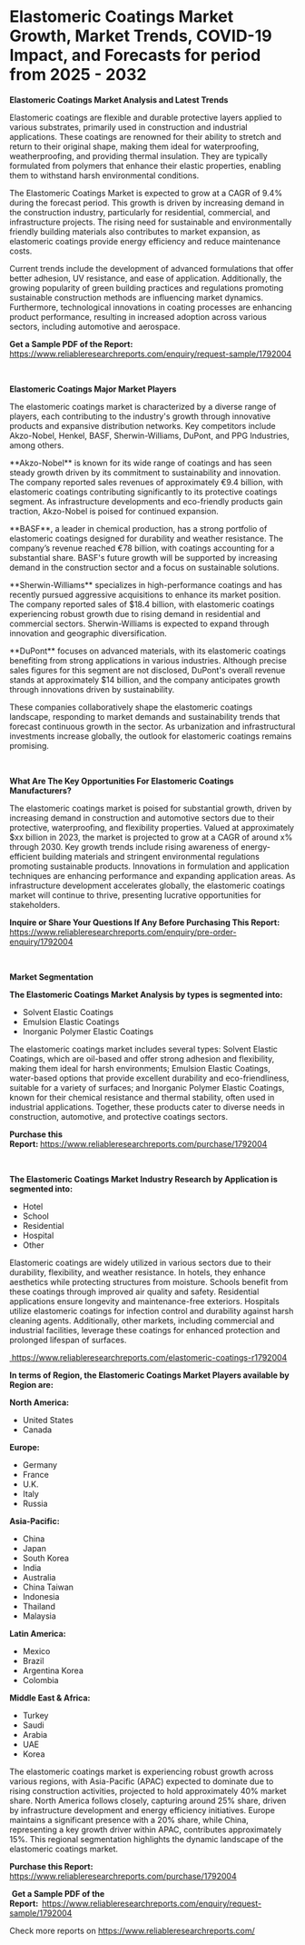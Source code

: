 <p><h1>Elastomeric Coatings Market Growth, Market Trends, COVID-19 Impact, and Forecasts for period from 2025 - 2032</h1></p><p><strong>Elastomeric Coatings Market Analysis and Latest Trends</strong></p>
<p><p>Elastomeric coatings are flexible and durable protective layers applied to various substrates, primarily used in construction and industrial applications. These coatings are renowned for their ability to stretch and return to their original shape, making them ideal for waterproofing, weatherproofing, and providing thermal insulation. They are typically formulated from polymers that enhance their elastic properties, enabling them to withstand harsh environmental conditions.</p><p>The Elastomeric Coatings Market is expected to grow at a CAGR of 9.4% during the forecast period. This growth is driven by increasing demand in the construction industry, particularly for residential, commercial, and infrastructure projects. The rising need for sustainable and environmentally friendly building materials also contributes to market expansion, as elastomeric coatings provide energy efficiency and reduce maintenance costs. </p><p>Current trends include the development of advanced formulations that offer better adhesion, UV resistance, and ease of application. Additionally, the growing popularity of green building practices and regulations promoting sustainable construction methods are influencing market dynamics. Furthermore, technological innovations in coating processes are enhancing product performance, resulting in increased adoption across various sectors, including automotive and aerospace.</p></p>
<p><strong>Get a Sample PDF of the Report:&nbsp;</strong> <a href="https://www.reliableresearchreports.com/enquiry/request-sample/1792004?utm_campaign=3579&utm_medium=2&utm_source=Github&utm_content=ia&utm_term=01042025&utm_id=elastomeric-coatings">https://www.reliableresearchreports.com/enquiry/request-sample/1792004</a></p>
<p>&nbsp;</p>
<p><strong>Elastomeric Coatings Major Market Players</strong></p>
<p><p>The elastomeric coatings market is characterized by a diverse range of players, each contributing to the industry's growth through innovative products and expansive distribution networks. Key competitors include Akzo-Nobel, Henkel, BASF, Sherwin-Williams, DuPont, and PPG Industries, among others.</p><p>**Akzo-Nobel** is known for its wide range of coatings and has seen steady growth driven by its commitment to sustainability and innovation. The company reported sales revenues of approximately €9.4 billion, with elastomeric coatings contributing significantly to its protective coatings segment. As infrastructure developments and eco-friendly products gain traction, Akzo-Nobel is poised for continued expansion.</p><p>**BASF**, a leader in chemical production, has a strong portfolio of elastomeric coatings designed for durability and weather resistance. The company’s revenue reached €78 billion, with coatings accounting for a substantial share. BASF's future growth will be supported by increasing demand in the construction sector and a focus on sustainable solutions.</p><p>**Sherwin-Williams** specializes in high-performance coatings and has recently pursued aggressive acquisitions to enhance its market position. The company reported sales of $18.4 billion, with elastomeric coatings experiencing robust growth due to rising demand in residential and commercial sectors. Sherwin-Williams is expected to expand through innovation and geographic diversification.</p><p>**DuPont** focuses on advanced materials, with its elastomeric coatings benefiting from strong applications in various industries. Although precise sales figures for this segment are not disclosed, DuPont's overall revenue stands at approximately $14 billion, and the company anticipates growth through innovations driven by sustainability.</p><p>These companies collaboratively shape the elastomeric coatings landscape, responding to market demands and sustainability trends that forecast continuous growth in the sector. As urbanization and infrastructural investments increase globally, the outlook for elastomeric coatings remains promising.</p></p>
<p>&nbsp;</p>
<p><strong>What Are The Key Opportunities For Elastomeric Coatings Manufacturers?</strong></p>
<p><p>The elastomeric coatings market is poised for substantial growth, driven by increasing demand in construction and automotive sectors due to their protective, waterproofing, and flexibility properties. Valued at approximately $xx billion in 2023, the market is projected to grow at a CAGR of around x% through 2030. Key growth trends include rising awareness of energy-efficient building materials and stringent environmental regulations promoting sustainable products. Innovations in formulation and application techniques are enhancing performance and expanding application areas. As infrastructure development accelerates globally, the elastomeric coatings market will continue to thrive, presenting lucrative opportunities for stakeholders.</p></p>
<p><strong>Inquire or Share Your Questions If Any Before Purchasing This Report:</strong> <a href="https://www.reliableresearchreports.com/enquiry/pre-order-enquiry/1792004?utm_campaign=3579&utm_medium=2&utm_source=Github&utm_content=ia&utm_term=01042025&utm_id=elastomeric-coatings">https://www.reliableresearchreports.com/enquiry/pre-order-enquiry/1792004</a></p>
<p>&nbsp;</p>
<p><strong>Market Segmentation</strong></p>
<p><strong>The Elastomeric Coatings Market Analysis by types is segmented into:</strong></p>
<p><ul><li>Solvent Elastic Coatings</li><li>Emulsion Elastic Coatings</li><li>Inorganic Polymer Elastic Coatings</li></ul></p>
<p><p>The elastomeric coatings market includes several types: Solvent Elastic Coatings, which are oil-based and offer strong adhesion and flexibility, making them ideal for harsh environments; Emulsion Elastic Coatings, water-based options that provide excellent durability and eco-friendliness, suitable for a variety of surfaces; and Inorganic Polymer Elastic Coatings, known for their chemical resistance and thermal stability, often used in industrial applications. Together, these products cater to diverse needs in construction, automotive, and protective coatings sectors.</p></p>
<p><strong>Purchase this Report:&nbsp;</strong><a href="https://www.reliableresearchreports.com/purchase/1792004?utm_campaign=3579&utm_medium=2&utm_source=Github&utm_content=ia&utm_term=01042025&utm_id=elastomeric-coatings">https://www.reliableresearchreports.com/purchase/1792004</a></p>
<p>&nbsp;</p>
<p><strong>The Elastomeric Coatings Market Industry Research by Application is segmented into:</strong></p>
<p><ul><li>Hotel</li><li>School</li><li>Residential</li><li>Hospital</li><li>Other</li></ul></p>
<p><p>Elastomeric coatings are widely utilized in various sectors due to their durability, flexibility, and weather resistance. In hotels, they enhance aesthetics while protecting structures from moisture. Schools benefit from these coatings through improved air quality and safety. Residential applications ensure longevity and maintenance-free exteriors. Hospitals utilize elastomeric coatings for infection control and durability against harsh cleaning agents. Additionally, other markets, including commercial and industrial facilities, leverage these coatings for enhanced protection and prolonged lifespan of surfaces.</p></p>
<p><a href="https://www.reliableresearchreports.com/elastomeric-coatings-r1792004?utm_campaign=3579&utm_medium=2&utm_source=Github&utm_content=ia&utm_term=01042025&utm_id=elastomeric-coatings">&nbsp;https://www.reliableresearchreports.com/elastomeric-coatings-r1792004</a></p>
<p><strong>In terms of Region, the Elastomeric Coatings Market Players available by Region are:</strong></p>
<p>
    <p> <strong> North America: </strong>
        <ul>
            <li>United States</li>
            <li>Canada</li>
        </ul>
        </p> 
    <p> <strong> Europe: </strong>
        <ul>
            <li>Germany</li>
            <li>France</li>
            <li>U.K.</li>
            <li>Italy</li>
            <li>Russia</li>
        </ul>
        </p> 
    <p> <strong> Asia-Pacific: </strong>
        <ul>
            <li>China</li>
            <li>Japan</li>
            <li>South Korea</li>
            <li>India</li>
            <li>Australia</li>
            <li>China Taiwan</li>
            <li>Indonesia</li>
            <li>Thailand</li>
            <li>Malaysia</li>
        </ul>
        </p> 
    <p> <strong> Latin America: </strong>
        <ul>
            <li>Mexico</li>
            <li>Brazil</li>
            <li>Argentina Korea</li>
            <li>Colombia</li>
        </ul>
        </p> 
    <p> <strong> Middle East & Africa: </strong>
        <ul>
            <li>Turkey</li>
            <li>Saudi</li>
            <li>Arabia</li>
            <li>UAE</li>
            <li>Korea</li>
        </ul>
    </p>
    </p>
<p><p>The elastomeric coatings market is experiencing robust growth across various regions, with Asia-Pacific (APAC) expected to dominate due to rising construction activities, projected to hold approximately 40% market share. North America follows closely, capturing around 25% share, driven by infrastructure development and energy efficiency initiatives. Europe maintains a significant presence with a 20% share, while China, representing a key growth driver within APAC, contributes approximately 15%. This regional segmentation highlights the dynamic landscape of the elastomeric coatings market.</p></p>
<p><strong>Purchase this Report: </strong><a href="https://www.reliableresearchreports.com/purchase/1792004?utm_campaign=3579&utm_medium=2&utm_source=Github&utm_content=ia&utm_term=01042025&utm_id=elastomeric-coatings">https://www.reliableresearchreports.com/purchase/1792004</a></p>
<p>&nbsp;<strong>Get a Sample PDF of the Report:&nbsp;&nbsp;</strong><a href="https://www.reliableresearchreports.com/enquiry/request-sample/1792004?utm_campaign=3579&utm_medium=2&utm_source=Github&utm_content=ia&utm_term=01042025&utm_id=elastomeric-coatings">https://www.reliableresearchreports.com/enquiry/request-sample/1792004</a></p>
<p><strong></strong></p>
<p>Check more reports on <a href="https://www.reliableresearchreports.com/?utm_campaign=3579&utm_medium=2&utm_source=Github&utm_content=ia&utm_term=01042025&utm_id=elastomeric-coatings">https://www.reliableresearchreports.com/</a></p>